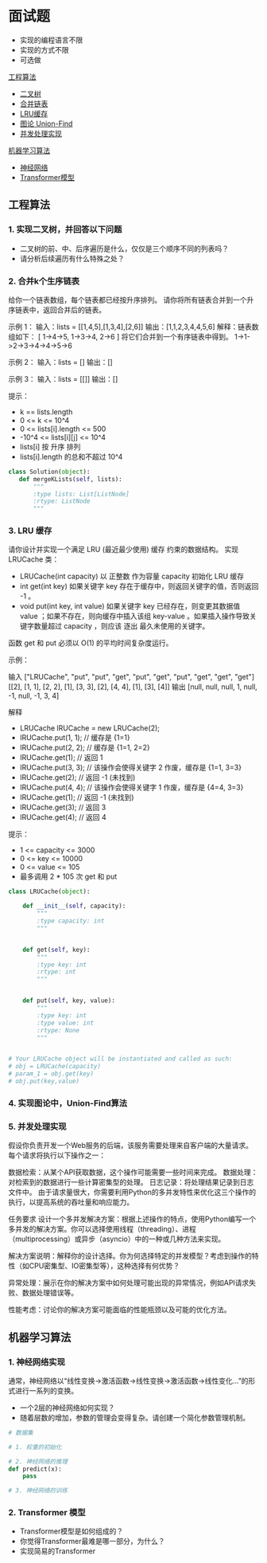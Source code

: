 # 面试题

- 实现的编程语言不限
- 实现的方式不限
- 可选做

[工程算法](#工程算法)
- [二叉树](#1-实现二叉树并回答以下问题)
- [合并链表](#2-合并k个生序链表)
- [LRU缓存](#3-lru-缓存)
- [图论 Union-Find](#4-实现图论中union-find算法)
- [并发处理实现](#5-并发处理实现)

[机器学习算法](#机器学习算法)
- [神经网络](#1-神经网络实现)
- [Transformer模型](#2-transformer-模型)





## 工程算法


### 1. 实现二叉树，并回答以下问题
- 二叉树的前、中、后序遍历是什么，仅仅是三个顺序不同的列表吗？
- 请分析后续遍历有什么特殊之处？


### 2. 合并k个生序链表

给你一个链表数组，每个链表都已经按升序排列。
请你将所有链表合并到一个升序链表中，返回合并后的链表。

示例 1：
输入：lists = [[1,4,5],[1,3,4],[2,6]]
输出：[1,1,2,3,4,4,5,6]
解释：链表数组如下：
[
  1->4->5,
  1->3->4,
  2->6
]
将它们合并到一个有序链表中得到。
1->1->2->3->4->4->5->6

示例 2：
输入：lists = []
输出：[]

示例 3：
输入：lists = [[]]
输出：[]

提示：

- k == lists.length
- 0 <= k <= 10^4
- 0 <= lists[i].length <= 500
- -10^4 <= lists[i][j] <= 10^4
- lists[i] 按 升序 排列
- lists[i].length 的总和不超过 10^4

```python
class Solution(object):
   def mergeKLists(self, lists):
       """
       :type lists: List[ListNode]
       :rtype: ListNode
       """
```

### 3. LRU 缓存

请你设计并实现一个满足  LRU (最近最少使用) 缓存 约束的数据结构。
实现 LRUCache 类：

- LRUCache(int capacity) 以 正整数 作为容量 capacity 初始化 LRU 缓存
- int get(int key) 如果关键字 key 存在于缓存中，则返回关键字的值，否则返回 -1 。
- void put(int key, int value) 如果关键字 key 已经存在，则变更其数据值 value ；如果不存在，则向缓存中插入该组 key-value 。如果插入操作导致关键字数量超过 capacity ，则应该 逐出 最久未使用的关键字。

函数 get 和 put 必须以 O(1) 的平均时间复杂度运行。

示例：

输入
["LRUCache", "put", "put", "get", "put", "get", "put", "get", "get", "get"]
[[2], [1, 1], [2, 2], [1], [3, 3], [2], [4, 4], [1], [3], [4]]
输出
[null, null, null, 1, null, -1, null, -1, 3, 4]

解释
- LRUCache lRUCache = new LRUCache(2);
- lRUCache.put(1, 1); // 缓存是 {1=1}
- lRUCache.put(2, 2); // 缓存是 {1=1, 2=2}
- lRUCache.get(1);    // 返回 1
- lRUCache.put(3, 3); // 该操作会使得关键字 2 作废，缓存是 {1=1, 3=3}
- lRUCache.get(2);    // 返回 -1 (未找到)
- lRUCache.put(4, 4); // 该操作会使得关键字 1 作废，缓存是 {4=4, 3=3}
- lRUCache.get(1);    // 返回 -1 (未找到)
- lRUCache.get(3);    // 返回 3
- lRUCache.get(4);    // 返回 4

提示：

- 1 <= capacity <= 3000
- 0 <= key <= 10000
- 0 <= value <= 105
- 最多调用 2 * 105 次 get 和 put

```python
class LRUCache(object):

    def __init__(self, capacity):
        """
        :type capacity: int
        """


    def get(self, key):
        """
        :type key: int
        :rtype: int
        """


    def put(self, key, value):
        """
        :type key: int
        :type value: int
        :rtype: None
        """


# Your LRUCache object will be instantiated and called as such:
# obj = LRUCache(capacity)
# param_1 = obj.get(key)
# obj.put(key,value)
```

### 4. 实现图论中，Union-Find算法

### 5. 并发处理实现
假设你负责开发一个Web服务的后端，该服务需要处理来自客户端的大量请求。每个请求将执行以下操作之一：

数据检索：从某个API获取数据，这个操作可能需要一些时间来完成。
数据处理：对检索到的数据进行一些计算密集型的处理。
日志记录：将处理结果记录到日志文件中。
由于请求量很大，你需要利用Python的多并发特性来优化这三个操作的执行，以提高系统的吞吐量和响应能力。

任务要求
设计一个多并发解决方案：根据上述操作的特点，使用Python编写一个多并发的解决方案。你可以选择使用线程（threading）、进程（multiprocessing）或异步（asyncio）中的一种或几种方法来实现。

解决方案说明：解释你的设计选择。你为何选择特定的并发模型？考虑到操作的特性（如CPU密集型、IO密集型等），这种选择有何优势？

异常处理：展示在你的解决方案中如何处理可能出现的异常情况，例如API请求失败、数据处理错误等。

性能考虑：讨论你的解决方案可能面临的性能瓶颈以及可能的优化方法。



## 机器学习算法
### 1. 神经网络实现
通常，神经网络以“线性变换->激活函数->线性变换->激活函数->线性变化...”的形式进行一系列的变换。
- 一个2层的神经网络如何实现？ 
- 随着层数的增加，参数的管理会变得复杂。请创建一个简化参数管理机制。

```python
# 数据集

# 1. 权重的初始化

# 2. 神经网络的推理
def predict(x):
    pass

# 3. 神经网络的训练 
```

### 2. Transformer 模型
- Transformer模型是如何组成的？
- 你觉得Transformer最难是哪一部分，为什么？
- 实现简易的Transformer

